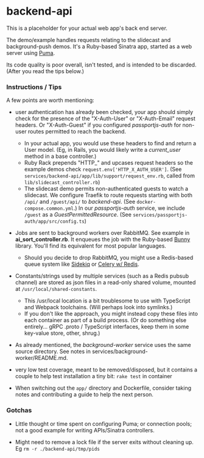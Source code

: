 # backend-api
 
This is a placeholder for your actual web app's back end server. 

The demo/example handles requests relating to the slidecast and background-push demos. It's a Ruby-based Sinatra app, started 
 as a web server using [Puma](https://github.com/puma/puma). 

Its code quality is poor overall, isn't tested, and is intended to be discarded. (After you read the tips below.) 


### Instructions / Tips  

A few points are worth mentioning: 

* user authentication has already been checked, your app should simply check for the presence of the "X-Auth-User" or "X-Auth-Email" 
 request headers. Or "X-Auth-Guest" if you configured *passportjs-auth* for non-user routes permitted to reach the backend. 
   * In your actual app, you would use these headers to find and return a User model. (Eg, in Rails, you would likely
      write a *current_user* method in a base controller.)
    * Ruby Rack prepends "HTTP_" and upcases request headers so the example demos check `request.env['HTTP_X_AUTH_USER']`. (See 
       `services/backend-api/app/lib/support/request_env.rb`, called from `lib/slidecast_controller.rb`) 
    * The slidecast demo permits non-authenticated guests to watch a slidecast. We configure Traefik to route requests starting
       with both `/api/` and `/guest/api/` to *backend-api*. (See `docker-compose.common.yml`.) In our *passportjs-auth* service,
       we include `/guest` as a *GuestPermittedResource*. (See `services/passportjs-auth/app/src/config.ts`) 

* Jobs are sent to background workers over RabbitMQ. See example in **ai_sort_controller.rb**. It enqueues the job with the
 Ruby-based [Bunny](https://github.com/ruby-amqp/bunny) library. You'll find its equivalent for most popular languages. 
   * Should you decide to drop RabbitMQ, you might use a Redis-based queue system like [Sidekiq](https://github.com/mperham/sidekiq)
      or [Celery w/ Redis](https://docs.celeryproject.org/en/latest/getting-started/brokers/redis.html).

* Constants/strings used by multiple services (such as a Redis pubsub channel) are stored as json files in a read-only shared
 volume, mounted at `/usr/local/shared-constants`.
   * This /usr/local location is a bit troublesome to use with TypeScript and Webpack toolchains. (Will perhaps look into symlinks.) 
   * If you don't like the approach, you might instead copy these files into each container as part of a build process. (Or do something else entirely... 
      gRPC .proto / TypeScript interfaces, keep them in some key-value store, other, shrug.) 
       
* As already mentioned, the *background-worker* service uses the same source directory. See notes in services/background-worker/README.md.

* very low test coverage, meant to be removed/disposed, but it contains a couple to help test installation a tiny bit: `rake test` in container 

* When switching out the `app/` directory and Dockerfile, consider taking notes and contributing a guide to help the next person. 
 
 
###  Gotchas

* Little thought or time spent on configuring Puma; or connection pools; not a good example for writing APIs/Sinatra controllers. 

* Might need to remove a lock file if the server exits without cleaning up. Eg `rm -r ./backend-api/tmp/pids`
